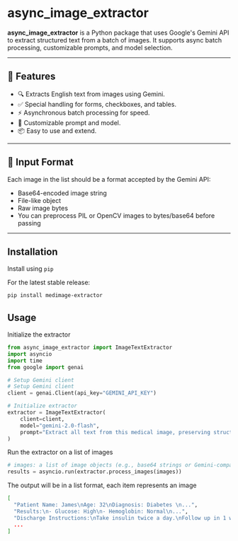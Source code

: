 # async_image_extractor

**async_image_extractor** is a Python package that uses Google's Gemini API to extract structured text from a batch of images. It supports async batch processing, customizable prompts, and model selection.

---

## 🚀 Features

- 🔍 Extracts English text from images using Gemini.
- ✅ Special handling for forms, checkboxes, and tables.
- ⚡ Asynchronous batch processing for speed.
- 🧠 Customizable prompt and model.
- 📦 Easy to use and extend.

---
## 🧾 Input Format
Each image in the list should be a format accepted by the Gemini API:

- Base64-encoded image string
- File-like object
- Raw image bytes
- You can preprocess PIL or OpenCV images to bytes/base64 before passing


---

##  Installation

Install using `pip`

For the latest stable release:

```bash
pip install medimage-extractor
```

## Usage

Initialize the extractor

``` python
from async_image_extractor import ImageTextExtractor
import asyncio
import time
from google import genai

# Setup Gemini client
# Setup Gemini client
client = genai.Client(api_key="GEMINI_API_KEY")

# Initialize extractor
extractor = ImageTextExtractor(
    client=client,
    model="gemini-2.0-flash",
    prompt="Extract all text from this medical image, preserving structure."
)

```

Run the extractor on a list of images

``` python
# images: a list of image objects (e.g., base64 strings or Gemini-compatible input)
results = asyncio.run(extractor.process_images(images))
```

The output will be in a list format, each item represents an image

``` bash
[
  "Patient Name: James\nAge: 32\nDiagnosis: Diabetes \n...",
  "Results:\n- Glucose: High\n- Hemoglobin: Normal\n...",
  "Discharge Instructions:\nTake insulin twice a day.\nFollow up in 1 week.\n...",
  ...
]
```